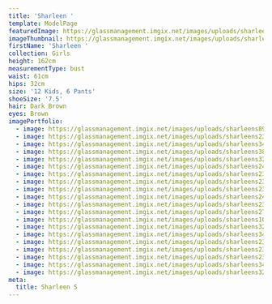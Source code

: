 ```yaml
---
title: 'Sharleen '
template: ModelPage
featuredImage: https://glassmanagement.imgix.net/images/uploads/sharleens23489734789banner_.png
imageThumbnail: https://glassmanagement.imgix.net/images/uploads/sharleens101010101headshot_.png
firstName: 'Sharleen '
collection: Girls
height: 162cm
measurementType: bust
waist: 61cm
hips: 32cm
size: '12 Kids, 6 Pants'
shoeSize: '7.5'
hair: Dark Brown
eyes: Brown
imagePortfolio:
  - image: https://glassmanagement.imgix.net/images/uploads/sharleens897.jpg
  - image: https://glassmanagement.imgix.net/images/uploads/sharleens234798.jpeg
  - image: https://glassmanagement.imgix.net/images/uploads/sharleens342678.jpg
  - image: https://glassmanagement.imgix.net/images/uploads/sharleens38947.jpeg
  - image: https://glassmanagement.imgix.net/images/uploads/sharleens32794.jpg
  - image: https://glassmanagement.imgix.net/images/uploads/sharleens24837.jpeg
  - image: https://glassmanagement.imgix.net/images/uploads/sharleens23473.jpg
  - image: https://glassmanagement.imgix.net/images/uploads/sharleens23847.jpeg
  - image: https://glassmanagement.imgix.net/images/uploads/sharleens23489734789.jpg
  - image: https://glassmanagement.imgix.net/images/uploads/sharleens24987.jpeg
  - image: https://glassmanagement.imgix.net/images/uploads/sharleens234798.jpg
  - image: https://glassmanagement.imgix.net/images/uploads/sharleens27983.jpeg
  - image: https://glassmanagement.imgix.net/images/uploads/sharleens101010101.jpg
  - image: https://glassmanagement.imgix.net/images/uploads/sharleens32479.jpeg
  - image: https://glassmanagement.imgix.net/images/uploads/sharleens34768.jpeg
  - image: https://glassmanagement.imgix.net/images/uploads/sharleens234799.jpeg
  - image: https://glassmanagement.imgix.net/images/uploads/sharleens234897.jpeg
  - image: https://glassmanagement.imgix.net/images/uploads/sharleens234987.jpeg
  - image: https://glassmanagement.imgix.net/images/uploads/sharleens347829.jpeg
  - image: https://glassmanagement.imgix.net/images/uploads/sharleens327842.jpeg
meta:
  title: Sharleen S
---
```


